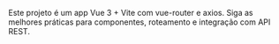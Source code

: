 <!-- Use this file to provide workspace-specific custom instructions to Copilot. For more details, visit https://code.visualstudio.com/docs/copilot/copilot-customization#_use-a-githubcopilotinstructionsmd-file -->

Este projeto é um app Vue 3 + Vite com vue-router e axios. Siga as melhores práticas para componentes, roteamento e integração com API REST.
